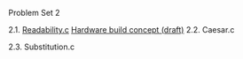 Problem Set 2



2.1. [Readability.c](./02.1.%20Readability.c)
[Hardware build concept (draft)](./hardware)
2.2. Caesar.c

2.3. Substitution.c

